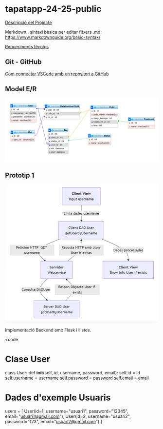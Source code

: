 # tapatapp-24-25-public

[Descripció del Projecte](descTapatApp.md) 

Markdown , síntaxi bàsica per editar fitxers .md:  https://www.markdownguide.org/basic-syntax/

[Requeriments tècnics](req-tecnic.md) 

## Git - GitHub

[Com connectar VSCode amb un repositori a GitHub](github.md)

## Model E/R

 ![Model E/R](/BBDD/Model-E-R.png)

## Prototip 1

 ![Prototip1](/charts/diagramaPrototip1.png)

Implementació Backend amb Flask i llistes.

<code
# Clase User
class User:
    def __init__(self, id, username, password, email):
        self.id = id
        self.username = username
        self.password = password
        self.email = email
        
# Dades d'exemple Usuaris
users = [
    User(id=1, username="usuari1", password="12345", email="usuari1@gmail.com"),
    User(id=2, username="usuari2", password="123", email="usuari2@gmail.com")
    ]
</code>
